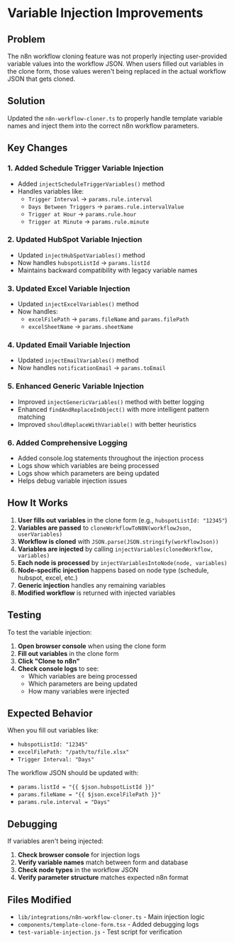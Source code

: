 # Variable Injection Improvements

## Problem
The n8n workflow cloning feature was not properly injecting user-provided variable values into the workflow JSON. When users filled out variables in the clone form, those values weren't being replaced in the actual workflow JSON that gets cloned.

## Solution
Updated the `n8n-workflow-cloner.ts` to properly handle template variable names and inject them into the correct n8n workflow parameters.

## Key Changes

### 1. Added Schedule Trigger Variable Injection
- Added `injectScheduleTriggerVariables()` method
- Handles variables like:
  - `Trigger Interval` → `params.rule.interval`
  - `Days Between Triggers` → `params.rule.intervalValue`
  - `Trigger at Hour` → `params.rule.hour`
  - `Trigger at Minute` → `params.rule.minute`

### 2. Updated HubSpot Variable Injection
- Updated `injectHubSpotVariables()` method
- Now handles `hubspotListId` → `params.listId`
- Maintains backward compatibility with legacy variable names

### 3. Updated Excel Variable Injection
- Updated `injectExcelVariables()` method
- Now handles:
  - `excelFilePath` → `params.fileName` and `params.filePath`
  - `excelSheetName` → `params.sheetName`

### 4. Updated Email Variable Injection
- Updated `injectEmailVariables()` method
- Now handles `notificationEmail` → `params.toEmail`

### 5. Enhanced Generic Variable Injection
- Improved `injectGenericVariables()` method with better logging
- Enhanced `findAndReplaceInObject()` with more intelligent pattern matching
- Improved `shouldReplaceWithVariable()` with better heuristics

### 6. Added Comprehensive Logging
- Added console.log statements throughout the injection process
- Logs show which variables are being processed
- Logs show which parameters are being updated
- Helps debug variable injection issues

## How It Works

1. **User fills out variables** in the clone form (e.g., `hubspotListId: "12345"`)
2. **Variables are passed** to `cloneWorkflowToN8N(workflowJson, userVariables)`
3. **Workflow is cloned** with `JSON.parse(JSON.stringify(workflowJson))`
4. **Variables are injected** by calling `injectVariables(clonedWorkflow, variables)`
5. **Each node is processed** by `injectVariablesIntoNode(node, variables)`
6. **Node-specific injection** happens based on node type (schedule, hubspot, excel, etc.)
7. **Generic injection** handles any remaining variables
8. **Modified workflow** is returned with injected variables

## Testing

To test the variable injection:

1. **Open browser console** when using the clone form
2. **Fill out variables** in the clone form
3. **Click "Clone to n8n"**
4. **Check console logs** to see:
   - Which variables are being processed
   - Which parameters are being updated
   - How many variables were injected

## Expected Behavior

When you fill out variables like:
- `hubspotListId: "12345"`
- `excelFilePath: "/path/to/file.xlsx"`
- `Trigger Interval: "Days"`

The workflow JSON should be updated with:
- `params.listId = "{{ $json.hubspotListId }}"`
- `params.fileName = "{{ $json.excelFilePath }}"`
- `params.rule.interval = "Days"`

## Debugging

If variables aren't being injected:

1. **Check browser console** for injection logs
2. **Verify variable names** match between form and database
3. **Check node types** in the workflow JSON
4. **Verify parameter structure** matches expected n8n format

## Files Modified

- `lib/integrations/n8n-workflow-cloner.ts` - Main injection logic
- `components/template-clone-form.tsx` - Added debugging logs
- `test-variable-injection.js` - Test script for verification

